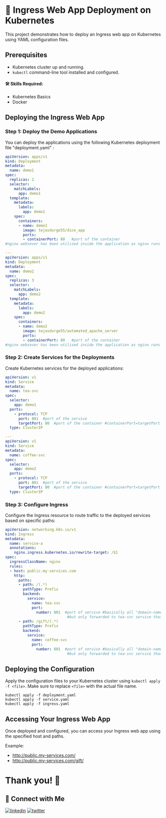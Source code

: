 # 🚀 Ingress Web App Deployment on Kubernetes

This project demonstrates how to deploy an Ingress web app on Kubernetes using YAML configuration files.

## Prerequisites
- Kubernetes cluster up and running.
- `kubectl` command-line tool installed and configured.

#### 🛠 Skills Required:
- Kubernetes Basics
- Docker

## Deploying the Ingress Web App

### Step 1: Deploy the Demo Applications
You can deploy the applications using the following Kubernetes deployment file "deployment.yaml" :

```yaml
apiVersion: apps/v1
kind: Deployment
metadata:
  name: demo1
spec:
  replicas: 2
  selector:
    matchLabels:
      app: demo1
  template:
    metadata:
      labels:
        app: demo1
    spec:
      containers:
      - name: demo1
        image: tejasdurge55/dice_app
        ports:
        - containerPort: 80   #port of the container
#nginx websever has been utilised inside the application as nginx runs on port 80 we need to define containerPort: 80

---
apiVersion: apps/v1
kind: Deployment
metadata:
  name: demo2
spec:
  replicas: 3
  selector:
    matchLabels:
      app: demo2
  template:
    metadata:
      labels:
        app: demo2
    spec:
      containers:
      - name: demo2
        image: tejasdurge55/automated_apache_server
        ports:
        - containerPort: 80   #port of the container
#nginx websever has been utilised inside the application as nginx runs on port 80 we need to define containerPort: 80
```

### Step 2: Create Services for the Deployments
Create Kubernetes services for the deployed applications:

```yaml
apiVersion: v1
kind: Service
metadata:
  name: tea-svc
spec:
  selector:
    app: demo1
  ports:
    - protocol: TCP
      port: 801  #port of the service 
      targetPort: 80  #port of the container #containerPort=targetPort #basically port 80 of container is connected to port 801 of service
  type: ClusterIP 

---
apiVersion: v1
kind: Service
metadata:
  name: coffee-svc
spec:
  selector:
    app: demo2
  ports:
    - protocol: TCP
      port: 801  #port of the service 
      targetPort: 80  #port of the container #containerPort=targetPort #basically port 80 of container is connected to port 801 of service
  type: ClusterIP

```

### Step 3: Configure Ingress
Configure the Ingress resource to route traffic to the deployed services based on specific paths:

```yaml
apiVersion: networking.k8s.io/v1
kind: Ingress
metadata:
  name: service-a
  annotations:
    nginx.ingress.kubernetes.io/rewrite-target: /$1
spec:
  ingressClassName: nginx
  rules:
  - host: public.my-services.com
    http:
      paths:
      - path: /(.*)
        pathType: Prefix
        backend:
          service:
            name: tea-svc
            port:
              number: 801  #port of service #basically all "domain-name/" requests would be forwarded to port of service 
                            #but only forwarded to tea-svc service that contains the dice app
      - path: /gift/(.*)
        pathType: Prefix
        backend:
          service:
            name: coffee-svc
            port:
              number: 801  #port of service #basically all "domain-name/gift/" requests would be forwarded to port of service 
                            #but only forwarded to tea-svc service that contains the gift app
```

## Deploying the Configuration
Apply the configuration files to your Kubernetes cluster using `kubectl apply -f <file>`.
Make sure to replace `<file>` with the actual file name.
```
kubectl apply -f deployment.yaml
kubectl apply -f service.yaml
kubectl apply -f ingress.yaml
```


## Accessing Your Ingress Web App
Once deployed and configured, you can access your Ingress web app using the specified host and paths.

Example:
- http://public.my-services.com/
- http://public.my-services.com/gift/

# Thank you! 👋

## 🔗 Connect with Me
[![linkedin](https://img.shields.io/badge/linkedin-0A66C2?style=for-the-badge&logo=linkedin&logoColor=white)](https://www.linkedin.com/in/tejas-durge-0a62a128a/)
[![twitter](https://img.shields.io/badge/twitter-1DA1F2?style=for-the-badge&logo=twitter&logoColor=white)](https://twitter.com/TejasDurge55)

